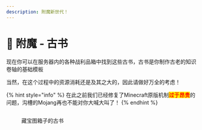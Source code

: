 ```yaml
---
description: 附魔新世代！
---
```


# 📓 附魔 - 古书

现在你可以在服务器内的各种战利品箱中找到这些古书，古书是你制作古老的知识卷轴的基础模板

当然，在这个过程中的资源消耗还是及其之大的，因此请做好万全的考虑！

{% hint style="info" %}
在此之前我们已经修复了Minecraft原版机制<mark style="color:red;">**过于昂贵**</mark>的问题，沟槽的Mojang再也不能对你大喊大叫了！
{% endhint %}

<figure><img src="https://4782.kstore.space/wiki_gif/%E5%9F%BA%E7%A1%80%E5%8F%A4%E4%B9%A6.png?password=72322cfed35fd83e0f93b1e2de37abf2-1715965195086" alt=""><figcaption><p>藏宝图箱子的古书</p></figcaption></figure>
